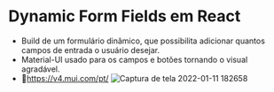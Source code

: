 # Dynamic Form Fields em React
- Build de um formulário dinâmico, que possibilita adicionar quantos campos de entrada o usuário desejar.
- Material-UI usado para os campos e botões tornando o visual agradável.
- 🔗https://v4.mui.com/pt/
![Captura de tela 2022-01-11 182658](https://user-images.githubusercontent.com/81476932/149026313-1ac1f582-dfc4-4835-9dcd-2dbbaa8dc313.png)

